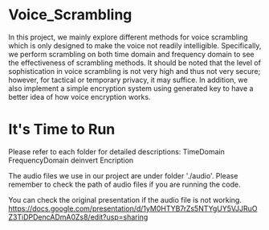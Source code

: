 # Voice_Scrambling

In this project, we mainly explore different methods for voice scrambling which is only designed to make the voice not readily intelligible. Specifically, we perform scrambling on both time domain and frequency domain to see the effectiveness of scrambling methods. It should be noted that the level of sophistication in voice scrambling is not very high and thus not very secure; however, for tactical or temporary privacy, it may suffice. In addition, we also implement a simple encryption system using generated key to have a better idea of how voice encryption works.

# It's Time to Run
Please refer to each folder for detailed descriptions: TimeDomain FrequencyDomain deinvert Encription

The audio files we use in our project are under folder './audio'.
Please remember to check the path of audio files if you are running the code.

You can check the original presentation if the audio file is not working.
https://docs.google.com/presentation/d/1yM0HTYB7rZs5NTYgUY5VJJRuOZ3TiDPDencADmA0Zs8/edit?usp=sharing
